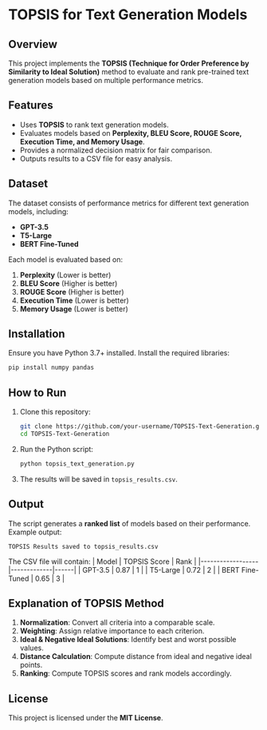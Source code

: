 # TOPSIS for Text Generation Models

## Overview
This project implements the **TOPSIS (Technique for Order Preference by Similarity to Ideal Solution)** method to evaluate and rank pre-trained text generation models based on multiple performance metrics.

## Features
- Uses **TOPSIS** to rank text generation models.
- Evaluates models based on **Perplexity, BLEU Score, ROUGE Score, Execution Time, and Memory Usage**.
- Provides a normalized decision matrix for fair comparison.
- Outputs results to a CSV file for easy analysis.

## Dataset
The dataset consists of performance metrics for different text generation models, including:
- **GPT-3.5**
- **T5-Large**
- **BERT Fine-Tuned**

Each model is evaluated based on:
1. **Perplexity** (Lower is better)
2. **BLEU Score** (Higher is better)
3. **ROUGE Score** (Higher is better)
4. **Execution Time** (Lower is better)
5. **Memory Usage** (Lower is better)

## Installation
Ensure you have Python 3.7+ installed. Install the required libraries:
```bash
pip install numpy pandas
```

## How to Run
1. Clone this repository:
   ```bash
   git clone https://github.com/your-username/TOPSIS-Text-Generation.git
   cd TOPSIS-Text-Generation
   ```
2. Run the Python script:
   ```bash
   python topsis_text_generation.py
   ```
3. The results will be saved in `topsis_results.csv`.

## Output
The script generates a **ranked list** of models based on their performance. Example output:
```plaintext
TOPSIS Results saved to topsis_results.csv
```
The CSV file will contain:
| Model            | TOPSIS Score | Rank |
|------------------|-------------|------|
| GPT-3.5         | 0.87        | 1    |
| T5-Large        | 0.72        | 2    |
| BERT Fine-Tuned | 0.65        | 3    |

## Explanation of TOPSIS Method
1. **Normalization**: Convert all criteria into a comparable scale.
2. **Weighting**: Assign relative importance to each criterion.
3. **Ideal & Negative Ideal Solutions**: Identify best and worst possible values.
4. **Distance Calculation**: Compute distance from ideal and negative ideal points.
5. **Ranking**: Compute TOPSIS scores and rank models accordingly.

## License
This project is licensed under the **MIT License**.
